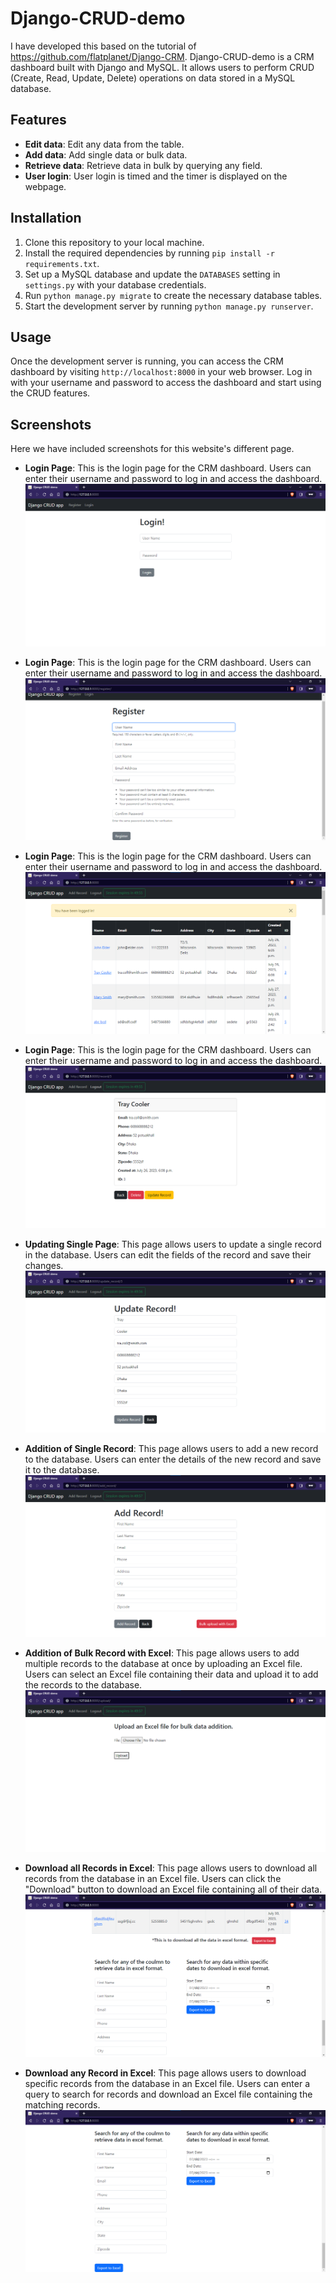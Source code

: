 # Django-CRUD-demo

I have developed this based on the tutorial of https://github.com/flatplanet/Django-CRM. Django-CRUD-demo is a CRM dashboard built with Django and MySQL. It allows users to perform CRUD (Create, Read, Update, Delete) operations on data stored in a MySQL database.

## Features

- **Edit data**: Edit any data from the table.
- **Add data**: Add single data or bulk data.
- **Retrieve data**: Retrieve data in bulk by querying any field.
- **User login**: User login is timed and the timer is displayed on the webpage.

## Installation

1. Clone this repository to your local machine.
2. Install the required dependencies by running `pip install -r requirements.txt`.
3. Set up a MySQL database and update the `DATABASES` setting in `settings.py` with your database credentials.
4. Run `python manage.py migrate` to create the necessary database tables.
5. Start the development server by running `python manage.py runserver`.

## Usage

Once the development server is running, you can access the CRM dashboard by visiting `http://localhost:8000` in your web browser. Log in with your username and password to access the dashboard and start using the CRUD features.

## Screenshots

Here we have included screenshots for this website's different page.

- **Login Page**: This is the login page for the CRM dashboard. Users can enter their username and password to log in and access the dashboard.
![Login Page](/screenshots/login_page.png)

- **Login Page**: This is the login page for the CRM dashboard. Users can enter their username and password to log in and access the dashboard.
![Registration Page](/screenshots/register_page.png)

- **Login Page**: This is the login page for the CRM dashboard. Users can enter their username and password to log in and access the dashboard.
![Dashboard Page](/screenshots/main_page.png)

- **Login Page**: This is the login page for the CRM dashboard. Users can enter their username and password to log in and access the dashboard.
![Showing Single Page](/screenshots/showing_single_record.png)

- **Updating Single Page**: This page allows users to update a single record in the database. Users can edit the fields of the record and save their changes.
![Updating Single Page](/screenshots/updating_single_record.png)

- **Addition of Single Record**: This page allows users to add a new record to the database. Users can enter the details of the new record and save it to the database.
![Addition of Single Record](/screenshots/adding_single_record.png)

- **Addition of Bulk Record with Excel**: This page allows users to add multiple records to the database at once by uploading an Excel file. Users can select an Excel file containing their data and upload it to add the records to the database.
![Addition of Bulk Record with Excel](/screenshots/adding_bulk_excel.png)

- **Download all Records in Excel**: This page allows users to download all records from the database in an Excel file. Users can click the "Download" button to download an Excel file containing all of their data.
![Download all Records in Excel](/screenshots/download_all_excel.png)

- **Download any Record in Excel**: This page allows users to download specific records from the database in an Excel file. Users can enter a query to search for records and download an Excel file containing the matching records.
![Download any Record in Excel](/screenshots/download_query_excel.png)


